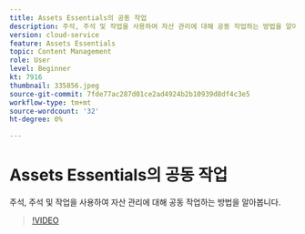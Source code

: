 ```yaml
---
title: Assets Essentials의 공동 작업
description: 주석, 주석 및 작업을 사용하여 자산 관리에 대해 공동 작업하는 방법을 알아봅니다.
version: cloud-service
feature: Assets Essentials
topic: Content Management
role: User
level: Beginner
kt: 7916
thumbnail: 335856.jpeg
source-git-commit: 7fde77ac287d01ce2ad4924b2b10939d8df4c3e5
workflow-type: tm+mt
source-wordcount: '32'
ht-degree: 0%

---
```


# Assets Essentials의 공동 작업

주석, 주석 및 작업을 사용하여 자산 관리에 대해 공동 작업하는 방법을 알아봅니다.

>[!VIDEO](https://video.tv.adobe.com/v/335856/?quality=12&learn=on)
